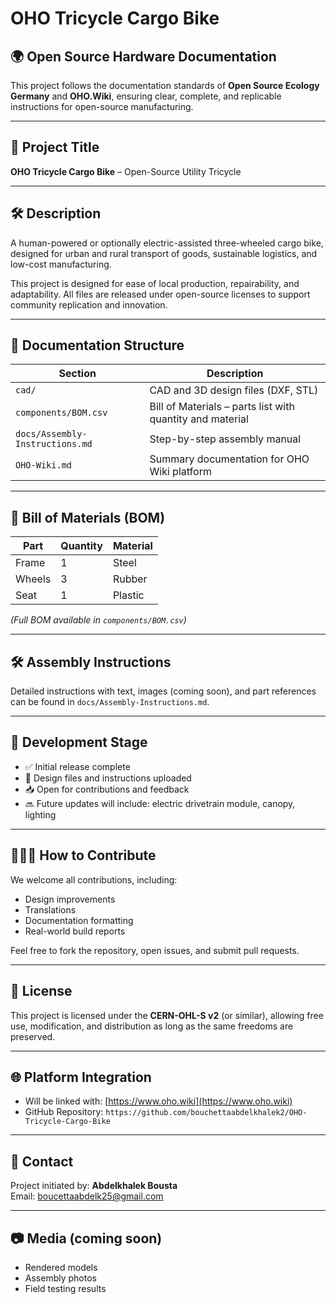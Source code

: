 # OHO Tricycle Cargo Bike

## 🌍 Open Source Hardware Documentation

This project follows the documentation standards of **Open Source Ecology Germany** and **OHO.Wiki**, ensuring clear, complete, and replicable instructions for open-source manufacturing.

---

## 📌 Project Title
**OHO Tricycle Cargo Bike** – Open-Source Utility Tricycle

---

## 🛠️ Description
A human-powered or optionally electric-assisted three-wheeled cargo bike, designed for urban and rural transport of goods, sustainable logistics, and low-cost manufacturing.

This project is designed for ease of local production, repairability, and adaptability. All files are released under open-source licenses to support community replication and innovation.

---

## 🧾 Documentation Structure

| Section | Description |
|--------|-------------|
| `cad/` | CAD and 3D design files (DXF, STL) |
| `components/BOM.csv` | Bill of Materials – parts list with quantity and material |
| `docs/Assembly-Instructions.md` | Step-by-step assembly manual |
| `OHO-Wiki.md` | Summary documentation for OHO Wiki platform |

---

## 🧰 Bill of Materials (BOM)
| Part | Quantity | Material |
|------|----------|----------|
| Frame | 1 | Steel |
| Wheels | 3 | Rubber |
| Seat | 1 | Plastic |

*(Full BOM available in `components/BOM.csv`)*

---

## 🛠️ Assembly Instructions
Detailed instructions with text, images (coming soon), and part references can be found in `docs/Assembly-Instructions.md`.

---

## 🧪 Development Stage
- ✅ Initial release complete
- 🔧 Design files and instructions uploaded
- 📥 Open for contributions and feedback
- 🔜 Future updates will include: electric drivetrain module, canopy, lighting

---

## 🧑‍🤝‍🧑 How to Contribute
We welcome all contributions, including:
- Design improvements
- Translations
- Documentation formatting
- Real-world build reports

Feel free to fork the repository, open issues, and submit pull requests.

---

## 📜 License
This project is licensed under the **CERN-OHL-S v2** (or similar), allowing free use, modification, and distribution as long as the same freedoms are preserved.

---

## 🌐 Platform Integration
- Will be linked with: [https://www.oho.wiki](https://www.oho.wiki)
- GitHub Repository: `https://github.com/bouchettaabdelkhalek2/OHO-Tricycle-Cargo-Bike`

---

## 💬 Contact
Project initiated by: **Abdelkhalek Bousta**  
Email: boucettaabdelk25@gmail.com

---

## 📷 Media (coming soon)
- Rendered models
- Assembly photos
- Field testing results
